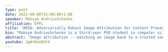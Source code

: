 ```yaml
---
type: past
date: 2022-09-06T15:00:00+1:00
speaker: Maksym Andriushchenko
affiliation: EPFL
title: "ARIA: Adversarially Robust Image Attribution for Content Provenance"
bio: "Maksym Andriushchenko is a third-year PhD student in computer science at EPFL (École Polytechnique Fédérale de Lausanne) in Switzerland. He obtained his MSc from Saarland University, Germany. His research mainly focuses on how to make machine learning algorithms adversarially robust and improve their reliability. Maksym has published eleven papers at major machine learning and computer vision conferences (NeurIPS, ICML, ICLR, AISTATS, UAI, AAAI, CVPR, and ECCV). "
abstract: "Image attribution -- matching an image back to a trusted source -- is an emerging tool in the fight against online misinformation. Deep visual fingerprinting models have recently been explored for this purpose. However, they are not robust to tiny input perturbations known as adversarial examples. First we illustrate how to generate valid adversarial images that can easily cause incorrect image attribution. Then we describe an approach to prevent imperceptible adversarial attacks on deep visual fingerprinting models, via robust contrastive learning. The proposed training procedure leverages training on ℓ∞-bounded adversarial examples, it is conceptually simple and incurs only a small computational overhead. The resulting models are substantially more robust, are accurate even on unperturbed images, and perform well even over a database with millions of images. In particular, we achieve 91.6% standard and 85.1% adversarial recall under ℓ∞-bounded perturbations on manipulated images compared to 80.1% and 0.0% from prior work. We also show that robustness generalizes to other types of imperceptible perturbations unseen during training. Finally, we show how to train an adversarially robust image comparator model for detecting editorial changes in matched images."
youtube: JgWrDeUOUtk
---
```

